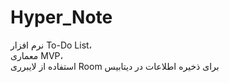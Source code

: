 # Hyper_Note
نرم افزار To-Do List،   
معماری MVP،   
استفاده از لایبرری Room برای ذخیره اطلاعات در دیتابیس
